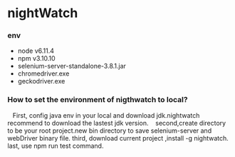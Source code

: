 # nightWatch
### env
-  node v6.11.4
-  npm  v3.10.10
-  selenium-server-standalone-3.8.1.jar
-  chromedriver.exe 
-  geckodriver.exe
### How to set the environment of nigthwatch to local?
    First, config java env in your local and download jdk.nightwatch recommend to download the lastest jdk version.
    second,create directory to be your root project.new bin directory to save selenium-server and webDriver binary file.
    third, download current project ,install -g nightwatch.
    last, use npm run test command.
